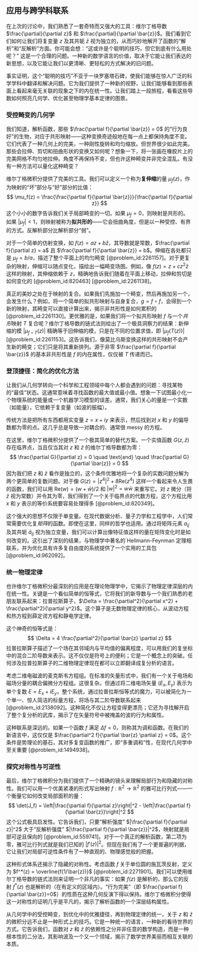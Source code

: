 ## 应用与跨学科联系

在上次的讨论中，我们熟悉了一套奇特而又强大的工具：维尔丁格导数 $\frac{\partial}{\partial z}$ 和 $\frac{\partial}{\partial \bar{z}}$。我们看到它们如何让我们将复变量 $z$ 及其共轭 $\bar{z}$ 视为独立的，从而巧妙地解开了函数的“解析”和“反解析”方面。你可能会想：“这或许是个聪明的技巧，但它到底有什么用处呢？” 这是一个合理的问题。一种新的数学语言的价值，取决于它能让我们表达的新思想，以及它能让我们以更清晰、更轻松的方式解决的旧问题。

事实证明，这个“聪明的技巧”不亚于一块罗塞塔石碑，使我们能够在惊人广泛的科学学科中翻译和解决问题。它为我们提供了一种新的视野，让我们能够看到那些表面上看起来毫无关联的现象之下的内在统一性。让我们踏上一段旅程，看看这些导数如何照亮几何学、优化甚至物理学基本定律的图景。

### 受控畸变的几何学

我们知道，解析函数，那些 $\frac{\partial f}{\partial \bar{z}} = 0$ 的“行为良好”的生物，对应于共形映射——这种变换奇迹般地在每一点上都保持角度不变。它们代表了一种几何上的完美，一种刚性旋转和均匀缩放。但世界很少如此完美。那些会拉伸、剪切和扭曲形状的变换又如何呢？想象一下，将一张画在橡胶片上的完美网格不均匀地拉伸。角度不再保持不变，但也许这种畸变并非完全混乱。有没有一种方法可以量化这种畸变？

维尔丁格微积分提供了完美的工具。我们可以定义一个称为**复伸缩**的量 $\mu_f(z)$，作为映射的“坏”部分与“好”部分的比值：
$$
\mu_f(z) = \frac{\frac{\partial f}{\partial \bar{z}}}{\frac{\partial f}{\partial z}}
$$
这个小小的数字告诉我们关于局部畸变的一切。如果 $\mu_f = 0$，则映射是共形的。如果 $|\mu_f| < 1$，则映射被称为**拟共形的**——它会扭曲角度，但是以一种受控、有界的方式。反解析部分比解析部分“弱”。

对于一个简单的仿射变换，如 $f(z) = az + b\bar{z}$，其导数就是常数，$\frac{\partial f}{\partial z} = a$ 且 $\frac{\partial f}{\partial \bar{z}} = b$。伸缩在各处都只是 $\mu_f = b/a$，描述了整个平面上的均匀畸变 [@problem_id:2261157]。对于更复杂的映射，伸缩可以随点变化，描绘出一幅畸变场图。例如，像 $f(z) = z + c z^2 \bar{z}$ 这样的映射，其伸缩依赖于 $z$，精确地告诉我们随着在平面上移动，拉伸和剪切是如何变化的 [@problem_id:820463] [@problem_id:2261138]。

真正的美妙之处在于映射的复合。如果我们先施加一个畸变，然后再施加另一个，会发生什么？例如，将一个简单的拟共形映射与自身复合，$g = f \circ f$，会得到一个新的映射，其畸变可以直接计算出来，揭示非共形性是如何累积的 [@problem_id:2261130]。更优雅的是，如果我们将一个拟共形映射 $f$ 与一个*共形*映射 $T$ 复合呢？维尔丁格导数的链式法则给出了一个极具洞察力的结果：新伸缩的模 $|\mu_{f \circ T}(z)|$ 精确等于旧伸缩的模，只是在不同的位置求值，即 $|\mu_f(T(z))|$ [@problem_id:2261153]。这告诉我们，像莫比乌斯变换这样的共形映射不会产生新的畸变；它们只是将其重新排列。源于非零 $\frac{\partial f}{\partial \bar{z}}$ 的基本非共形性是 $f$ 的内在属性，仅仅被 $T$ 传递而已。

### 登顶捷径：简化的优化方法

让我们从几何学转向一个科学和工程领域中每个人都会遇到的问题：寻找某物的“最佳”状态。这通常意味着寻找函数的最大值或最小值。想象一下试图最小化一个物理系统的能量或一个机器学习模型的误差。通常，我们关心的量是一个实数（如能量），它依赖于复变量（如波的振幅）。

传统方法是把所有东西都用实变量 $z = x+iy$ 来表示，然后找到对 $x$ 和 $y$ 的偏导数都为零的点。这几乎总是导致一对耦合的、通常很 messy 的方程。

在这里，维尔丁格微积分提供了一个极其简单的替代方案。一个实值函数 $G(z, \bar{z})$ 存在临界点，当且仅当其对 *z* 和 *z̄* 的维尔丁格导数都为零：
$$
\frac{\partial G}{\partial z} = 0 \quad \text{and} \quad \frac{\partial G}{\partial \bar{z}} = 0
$$
因为我们把 $z$ 和 $\bar{z}$ 看作是独立的，这个条件优雅地将一个复杂的实数问题分解为两个更简单的复数问题。对于像 $G(z) = |z^4|^2 + 8 \text{Re}(z^4)$ 这样一个看起来令人生畏的函数，我们可以用 $\text{Re}(w) = (w+\bar{w})/2$ 和 $|w|^2=w\bar{w}$ 来重写它。对 $z$ 微分（将 $\bar{z}$ 视为常数）并令其为零，我们得到了一个关于临界点的代数方程，这个方程比用 $x$ 和 $y$ 表示的等价系统要容易处理得多 [@problem_id:820349]。

这个强大的思想不仅限于单变量。在现代数据分析、量子力学和工程学中，人们常常需要优化复*矩阵*的函数。即使在这里，同样的哲学也适用。通过将矩阵元素 $a_{ij}$ 及其共轭 $\bar{a}_{ij}$ 视为独立变量，我们可以计算出像特征值这样的量在矩阵变化时是如何改变的。这引出了深刻的结果，与物理学中著名的 Hellmann-Feynman 定理相联系，并为优化具有许多复自由度的系统提供了一个实用的工具包 [@problem_id:962092]。

### 统一物理定律

也许维尔丁格微积分最深刻的应用是在理论物理学中，它揭示了物理定律深层的内在统一性。关键是一个看似简单的恒等式，它将我们的新导数与一个我们熟悉的老朋友联系起来：拉普拉斯算子，$\Delta = \frac{\partial^2}{\partial x^2} + \frac{\partial^2}{\partial y^2}$。这个算子是无数物理定律的核心，从波动方程和热方程到薛定谔方程和静电学定律。

这个神奇的恒等式是：
$$
\Delta = 4 \frac{\partial^2}{\partial \bar{z} \partial z}
$$
拉普拉斯算子描述了一个场在其邻域内与平均值的偏离程度，可以用我们的复坐标中的混合二阶导数来表示。这不仅仅是符号上的便利；它是一个概念上的突破。任何涉及拉普拉斯算子的二维物理定律现在都可以立即翻译成复分析的语言。

考虑二维电磁波的麦克斯韦方程组。在标准的矢量形式中，我们有一个关于电场和磁场分量的耦合偏微分方程组。这很复杂。但通过将二维电场矢量 $(E_x, E_y)$ 表示为单个复数 $E = E_x + iE_y$，整个系统，通过拉普拉斯恒等式的魔力，可以被简化为一个单一、惊人简洁的标量方程，将场与其二阶导数联系起来 [@problem_id:2138092]。这种简化不仅让方程变得更漂亮；它还为寻找解开启了整个复分析的武库，揭示了在矢量符号中被掩盖的波的行为和属性。

这种联系是深远的。如果一个函数 $f$ 满足 $\Delta f = 0$，则称其为调和函数。在我们的新语言中，这仅仅是 $\frac{\partial^2 f}{\partial \bar{z} \partial z} = 0$。这个条件是势理论的基石，其对多复变函数的推广，即“多重调和”性，在现代几何学中至关重要 [@problem_id:1494938]。

### 探究对称性与可逆性

最后，维尔丁格微积分为我们提供了一个精确的镜头来理解局部行为和隐藏的对称性。我们可以用一个优美紧凑的形式写出映射 $f: \mathbb{R}^2 \to \mathbb{R}^2$ 的雅可比行列式——一个衡量它如何改变局部面积的量：
$$
\det(J_f) = \left|\frac{\partial f}{\partial z}\right|^2 - \left|\frac{\partial f}{\partial \bar{z}}\right|^2
$$
这个公式极具启发性。它告诉我们，只要“解析强度” $|\frac{\partial f}{\partial z}|^2$ 大于“反解析强度” $|\frac{\partial f}{\partial \bar{z}}|^2$，映射就是局部可逆且保向的 [@problem_id:559741]。对于一个真正的解析函数，第二项为零，雅可比行列式就是我们已知的 $|f'(z)|^2$。但现在我们有了一个更普遍的判据，它让我们对局部可逆性条件有了一种直观的、物理感觉般的把握。

这种形式体系还揭示了隐藏的对称性。考虑函数 $f$ 关于单位圆的施瓦茨反射，定义为 $f^*(z) = \overline{f(1/\bar{z})}$ [@problem_id:2271901]。我们可以使用维尔丁格导数的链式法则来证明一个非凡的事实：如果 $f(z)$ 是解析的，那么它的反射 $f^*(z)$ 也是解析的（在有定义的区域内）。“行为完美”（即 $\frac{\partial f}{\partial \bar{z}}=0$）的性质在这种几何反演下得以保持。维尔丁格微积分使得这一对称性的证明几乎是平凡的，揭示了解析函数的一个深层结构属性。

从几何学中的受控畸变，到优化中的优雅捷径，再到物理定律的统一，关于 $z$ 和 $\bar{z}$ 的微积分远不止是一种形式上的技巧。它是一种统一的语言，一种新的看待世界的方式。它告诉我们，函数对 $z$ 和 $\bar{z}$ 的依赖性之分并非任意的数学构造，而是一种根本性的二分法，其影响波及一个又一个领域，揭示了数学世界美丽而相互关联的本质。